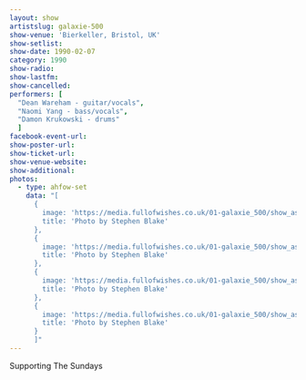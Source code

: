 ```yaml
---
layout: show
artistslug: galaxie-500
show-venue: 'Bierkeller, Bristol, UK'
show-setlist:
show-date: 1990-02-07
category: 1990
show-radio:
show-lastfm:
show-cancelled:
performers: [
  "Dean Wareham - guitar/vocals",
  "Naomi Yang - bass/vocals",
  "Damon Krukowski - drums"
  ]
facebook-event-url:
show-poster-url:
show-ticket-url:
show-venue-website:
show-additional:
photos:
  - type: ahfow-set
    data: "[
      {
        image: 'https://media.fullofwishes.co.uk/01-galaxie_500/show_assets/1990-02-07/19900207-g500-bristol-01.jpg',
        title: 'Photo by Stephen Blake'
      },
      {
        image: 'https://media.fullofwishes.co.uk/01-galaxie_500/show_assets/1990-02-07/19900207-g500-bristol-02.jpg',
        title: 'Photo by Stephen Blake'
      },
      {
        image: 'https://media.fullofwishes.co.uk/01-galaxie_500/show_assets/1990-02-07/19900207-g500-bristol-03.jpg',
        title: 'Photo by Stephen Blake'
      },
      {
        image: 'https://media.fullofwishes.co.uk/01-galaxie_500/show_assets/1990-02-07/19900207-g500-bristol-flyer.jpg',
        title: 'Photo by Stephen Blake'
      }
      ]"
---
```


Supporting The Sundays
